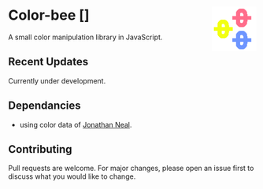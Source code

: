 # Color-bee [<img src="https://github.com/mayuraitavadekar/color-bee.js/blob/master/new-color-bee-icon.png" alt="color-bee Logo" width="90" height="90" align="right">]

A small color manipulation library in JavaScript.

## Recent Updates

Currently under development.

## Dependancies

- using color data of [Jonathan Neal](https://github.com/jonathantneal).

## Contributing

Pull requests are welcome. For major changes, please open an issue first to discuss what you would like to change.
